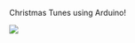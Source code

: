 Christmas Tunes using Arduino!

<img src="ArduinoChristmasTunes/master/christmas_tunes_schem.png"></img>




